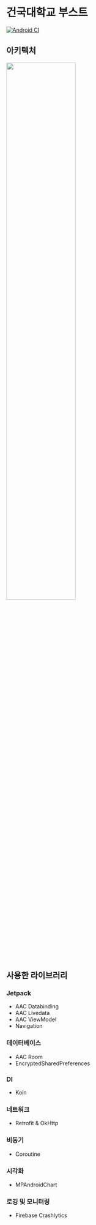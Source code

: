 # 건국대학교 부스트

[![Android CI](https://github.com/sys09270883/ku-boost-android/workflows/CI%20workflow/badge.svg)](https://github.com/sys09270883/ku-boost-android/)

## 아키텍처
<img src="https://user-images.githubusercontent.com/50787869/104447618-607ffa80-55df-11eb-83c3-038f261fb7fa.png" width="60%" height="60%"/>

## 사용한 라이브러리
### Jetpack
- AAC Databinding
- AAC Livedata
- AAC ViewModel
- Navigation

### 데이터베이스
- AAC Room
- EncryptedSharedPreferences

### DI
- Koin

### 네트워크
- Retrofit & OkHttp

### 비동기
- Coroutine

### 시각화
- MPAndroidChart

### 로깅 및 모니터링
- Firebase Crashlytics
